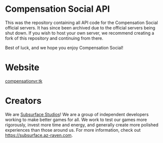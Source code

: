 # Compensation Social API
This was the repository containing all API code for the Compensation Social official servers.
It has since been archived due to the official servers being shut down. If you wish to host
your own server, we recommend creating a fork of this repository and continuing from there.
  
Best of luck, and we hope you enjoy Compensation Social!

# Website

[compensationvr.tk](https://compensationvr.tk)

# Creators
We are [Subsurface Studios](https://subsurface.az-raven.com)! We are a group of independent
developers working to make better games for all. We work to test our games more rigorously,
invest more time and energy, and generally create more polished experiences than those around
us. For more information, check out https://subsurface.az-raven.com.
